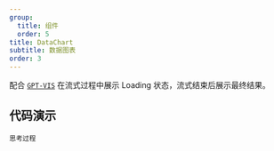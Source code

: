 ```yaml
---
group:
  title: 组件
  order: 5
title: DataChart
subtitle: 数据图表
order: 3
---
```


配合 [`GPT-VIS`](https://github.com/antvis/GPT-Vis) 在流式过程中展示 Loading 状态，流式结束后展示最终结果。

## 代码演示

<!-- prettier-ignore -->
<code src="./demo/components/dataChart.tsx" description="配合 `GPT-VIS` 渲染图表">思考过程</code>
